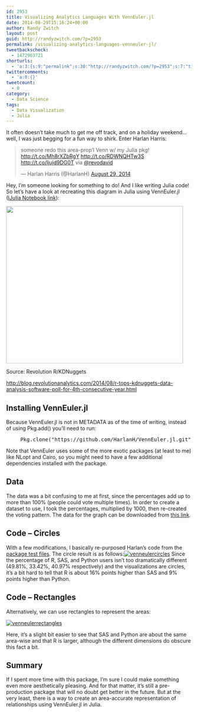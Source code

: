 ```yaml
---
id: 2953
title: Visualizing Analytics Languages With VennEuler.jl
date: 2014-08-29T15:16:24+00:00
author: Randy Zwitch
layout: post
guid: http://randyzwitch.com/?p=2953
permalink: /visualizing-analytics-languages-venneuler-jl/
tweetbackscheck:
  - 1472963721
shorturls:
  - 'a:3:{s:9:"permalink";s:30:"http://randyzwitch.com/?p=2953";s:7:"tinyurl";s:26:"http://tinyurl.com/myg7to7";s:4:"isgd";s:19:"http://is.gd/rWe6uN";}'
twittercomments:
  - 'a:0:{}'
tweetcount:
  - 0
category:
  - Data Science
tags:
  - Data Visualization
  - Julia
---
```

It often doesn&#8217;t take much to get me off track, and on a holiday weekend&#8230;well, I was just begging for a fun way to shirk. Enter Harlan Harris:

<blockquote class="twitter-tweet" data-cards="hidden" data-partner="tweetdeck">
  <p>
    someone redo this area-prop&#8217;l Venn w/ my Julia pkg! <a href="http://t.co/Mh8rXZbRgY">http://t.co/Mh8rXZbRgY</a> <a href="http://t.co/RDWNQHTw3S">http://t.co/RDWNQHTw3S</a> <a href="http://t.co/ljujd9DG0T">http://t.co/ljujd9DG0T</a> via <a href="https://twitter.com/revodavid">@revodavid</a>
  </p>

  <p>
    — Harlan Harris (@HarlanH) <a href="https://twitter.com/HarlanH/statuses/505365468363100160">August 29, 2014</a>
  </p>
</blockquote>

Hey, I&#8217;m someone looking for something to do! And I like writing Julia code! So let&#8217;s have a look at recreating this diagram in Julia using VennEuler.jl (<a title="VennEuler.jl example" href="http://nbviewer.ipython.org/gist/randyzwitch/860e1d9ae5a12cb61b1b" target="_blank">IJulia Notebook link</a>):

<div style="width: 490px" class="wp-caption alignnone">
  <img src="http://revolution-computing.typepad.com/.a/6a010534b1db25970b01a73e0af9c7970d-800wi" alt="" width="480" height="427" />

  <p class="wp-caption-text">
    Source: Revolution R/KDNuggets
  </p>
</div>

<a href="http://blog.revolutionanalytics.com/2014/08/r-tops-kdnuggets-data-analysis-software-poll-for-4th-consecutive-year.html" target="_blank">http://blog.revolutionanalytics.com/2014/08/r-tops-kdnuggets-data-analysis-software-poll-for-4th-consecutive-year.html</a>

## Installing VennEuler.jl

Because VennEuler.jl is not in METADATA as of the time of writing, instead of using Pkg.add() you&#8217;ll need to run:

<pre style="padding-left: 30px;"> Pkg.clone("https://github.com/HarlanH/VennEuler.jl.git")</pre>

Note that VennEuler uses some of the more exotic packages (at least to me) like NLopt and Cairo, so you might need to have a few additional dependencies installed with the package.

## Data

The data was a bit confusing to me at first, since the percentages add up to more than 100% (people could vote multiple times). In order to create a dataset to use, I took the percentages, multiplied by 1000, then re-created the voting pattern. The data for the graph can be downloaded from <a title="Dataset" href="http://randyzwitch.com/wp-content/uploads/2014/08/kdnuggets_language_survey_2014.csv" target="_blank">this link</a>.





## Code &#8211; Circles

With a few modifications, I basically re-purposed Harlan&#8217;s code from the <a title="Original VennEuler code" href="https://github.com/HarlanH/VennEuler.jl/blob/master/test/DC2.jl" target="_blank">package test files</a>. The circle result is as follows:[<img class="aligncenter size-full wp-image-2961" src="http://i0.wp.com/randyzwitch.com/wp-content/uploads/2014/08/venneulercircles.png?fit=669%2C669" alt="venneulercircles" srcset="http://i0.wp.com/randyzwitch.com/wp-content/uploads/2014/08/venneulercircles.png?w=669 669w, http://i0.wp.com/randyzwitch.com/wp-content/uploads/2014/08/venneulercircles.png?resize=150%2C150 150w, http://i0.wp.com/randyzwitch.com/wp-content/uploads/2014/08/venneulercircles.png?resize=300%2C300 300w" sizes="(max-width: 669px) 100vw, 669px" data-recalc-dims="1" />](http://i0.wp.com/randyzwitch.com/wp-content/uploads/2014/08/venneulercircles.png) Since the percentage of R, SAS, and Python users isn&#8217;t too dramatically different (49.81%, 33.42%, 40.97% respectively) and the visualizations are circles, it&#8217;s a bit hard to tell that R is about 16% points higher than SAS and 9% points higher than Python.

## Code &#8211; Rectangles

Alternatively, we can use rectangles to represent the areas:

[<img class="aligncenter size-full wp-image-2963" src="http://i2.wp.com/randyzwitch.com/wp-content/uploads/2014/08/venneulerrectangles.png?fit=390%2C488" alt="venneulerrectangles" srcset="http://i2.wp.com/randyzwitch.com/wp-content/uploads/2014/08/venneulerrectangles.png?w=390 390w, http://i2.wp.com/randyzwitch.com/wp-content/uploads/2014/08/venneulerrectangles.png?resize=119%2C150 119w, http://i2.wp.com/randyzwitch.com/wp-content/uploads/2014/08/venneulerrectangles.png?resize=239%2C300 239w" sizes="(max-width: 390px) 100vw, 390px" data-recalc-dims="1" />](http://i2.wp.com/randyzwitch.com/wp-content/uploads/2014/08/venneulerrectangles.png)

Here, it&#8217;s a slight bit easier to see that SAS and Python are about the same area-wise and that R is larger, although the different dimensions do obscure this fact a bit.

## Summary

If I spent more time with this package, I&#8217;m sure I could make something even more aesthetically pleasing. And for that matter, it&#8217;s still a pre-production package that will no doubt get better in the future. But at the very least, there is a way to create an area-accurate representation of relationships using VennEuler.jl in Julia.
